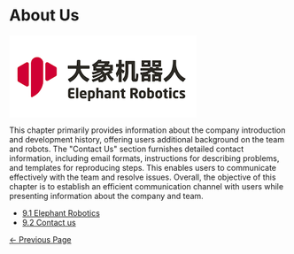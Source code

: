 # About Us
 <img src =../resources/9-AboutUs/image/main9.png
 align = "center">

This chapter primarily provides information about the company introduction and development history, offering users additional background on the team and robots. The "Contact Us" section furnishes detailed contact information, including email formats, instructions for describing problems, and templates for reproducing steps. This enables users to communicate effectively with the team and resolve issues. Overall, the objective of this chapter is to establish an efficient communication channel with users while presenting information about the company and team.

  * [9.1 Elephant Robotics](9.1-company.md)
  * [9.2 Contact us](9.2-contact.md)

[← Previous Page](./9.1-company.md)